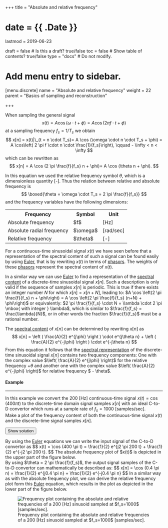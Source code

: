 +++
title = "Absolute and relative frequency"

# date = {{ .Date }}
lastmod = 2019-06-23

draft = false  # Is this a draft? true/false
toc = false  # Show table of contents? true/false
type = "docs"  # Do not modify.

# Add menu entry to sidebar.
[menu.discrete]
  name = "Absolute and relative frequency"
  weight = 22
  parent = "Basics of sampling and reconstruction"

+++


When sampling the general signal
$$ x(t) = A \cos (\omega \cdot t + \phi) = A \cos( 2 \pi f \cdot t + \phi) $$
at a sampling frequency $f_s=1/T_s$ we obtain
$$ x[n] = x(t)|\_{t = n \cdot T_s}= A \cos (\omega \cdot n \cdot T_s + \phi) = A \cos\left( 2 \pi f \cdot n \cdot \frac{1}{f_s}\right), \qquad - \infty < n < \infty $$
which can be rewritten as
$$ x[n] = A \cos (2 \pi \frac{f}{f_s} n + \phi)= A \cos (\theta n + \phi). $$

In this equation we used the relative frequency symbol $\theta$, which is a dimensionless quantity [-].
Thus the relation between relative and absolute frequency is
$$ \boxed{\theta = \omega \cdot T_s = 2 \pi \frac{f}{f_s}} $$
and the frequency variables have the following dimensions:

<table style="width:100%">
  <tr>
    <th>Frequency</th>
    <th>Symbol</th>
    <th>Unit</th>
  </tr>
  <tr>
    <td>Absolute frequency</td>
    <td>$f$</td>
    <td>[Hz]</td>
  </tr>
  <tr>
    <td>Absolute radial frequency</td>
    <td>$\omega$</td>
    <td>[rad/sec]</td>
  </tr>
  <tr>
    <td>Relative frequency</td>
    <td>$\theta$</td>
    <td>[-]</td>
  </tr>
</table>

For a continuous-time sinusoidal signal $x(t)$ we have seen before that a representation of the spectral content of such a signal can be found easily by using <a href="../../mathematicalbackground/mathematicalbackground_complex_euler">Euler</a>, that is by rewriting $x(t)$ in terms of <a href="../../mathematicalbackground/mathematicalbackground_complex_phasors">phasors</a>. The weights of these <a href="../../mathematicalbackground/mathematicalbackground_complex_phasors">phasors</a> represent the spectral content of $x(t)$.

In a similar way we can use <a href="../../mathematicalbackground/mathematicalbackground_complex_euler">Euler</a> to find a representation of the <a href="../../continuous/continuoussignalprocessing_transforms_fs/#spectrum">spectral content</a> of a discrete-time sinusoidal signal $x[n]$. Such a description is only valid if the sequence of samples $x[n]$ is periodic. This is true if there exists an integer number $N$ for which $x[n]=x[n+N]$, leading to:
$A \cos \left(2 \pi \frac{f}{f_s} n + \phi\right) = A \cos \left(2 \pi \frac{f}{f_s} (n+N) + \phi\right)$
or equivalently:
$2 \pi \frac{f}{f_s} \cdot N = \lambda \cdot 2 \pi \mbox{ with integer } \lambda$, which is similar to  $\frac{f}{f_s} = \frac{\lambda}{N}$, or in other words the fraction $\frac{f}{f_s}$ must be a rational number.

The <a href="../../continuous/continuoussignalprocessing_transforms_fs/#spectrum">spectral content</a> of $x[n]$ can be determined by rewriting $x[n]$ as
$$ x[n] = \left ( \frac{A}{2} e^{j\phi} \right ) \cdot e^{j\theta n} + \left ( \frac{A}{2} e^{-j\phi} \right ) \cdot e^{-j\theta n} $$
From this equation it follows that the <a href="../../continuous/continuoussignalprocessing_transforms_fs/#spectrum">spectral representation</a> of the discrete-time sinusoidal signal $x[n]$ contains two frequency components: One with the complex value $\left( \frac{A}{2} e^{j\phi} \right)$ for the relative frequency $+ \theta$ and another one with the complex value $\left( \frac{A}{2} e^{-j\phi} \right)$ for relative frequency $ - \theta$.

<div class="example">
<h4> Example </h4>
<hr>

In this example we convert the 200 [Hz] continuous-time signal $x(t) = \cos (400 \pi t)$ to the discrete-time domain signal samples $x[n]$ with an ideal C-to-D convertor which runs at a sample rate of $f_s=1000$ [samples/sec].
<br>
Make a plot of the frequency content of both the continuous-time signal $x(t)$ and the discrete-time signal samples $x[n]$.

<button class="collapsible">Show solution</button>
<div class="content">
  By using the <a href="../../mathematicalbackground/mathematicalbackground_complex_euler">Euler</a> equations we can write the input signal of the C-to-D convertor as
  $$ x(t) = \cos (400 \pi t) = \frac{1}{2} e^{j2 \pi 200 t} + \frac{1}{2} e^{-j2 \pi 200 t}. $$
  The absolute frequency plot of $x(t)$ is depicted in the upper part of the figure below.
  <br>
  By using $\theta = 2 \pi \frac{f}{f_s}$, the output signal samples of the C-to-D convertor can mathematically be described as:
  $$ x[n] = \cos (0.4 \pi n) = \frac{1}{2} e^{j0.4 \pi n} + \frac{1}{2} e^{-j0.4 \pi n} $$
  In a similar way as with the absolute frequency plot, we can derive the relative frequency plot form this <a href="../../mathematicalbackground/mathematicalbackground_complex_euler">Euler</a> equation, which results in the plot as depicted in the lower part of the figure below.

  <div style="max-width: 600px; margin: auto">
    <figure>
      <img
        src="/../files/7.Images/discrete/sampling/absolute_relative_frequency.svg"
        alt="Frequency plot containing the absolute and relative frequencies of a 200 [Hz] sinusoid sampled at $f_s=1000$ [samples/sec]."
      />
      <figcaption class="numbered">
        Frequency plot containing the absolute and relative frequencies of a 200 [Hz] sinusoid sampled at $f_s=1000$ [samples/sec].
      </figcaption>
    </figure>
  </div>

</div>
</div>
